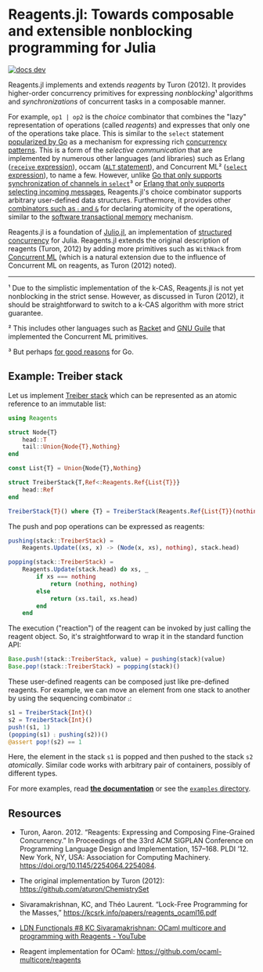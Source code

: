 # Reagents.jl: Towards composable and extensible nonblocking programming for Julia

[![docs dev](https://img.shields.io/badge/docs-dev-blue.svg)](https://tkf.github.io/Reagents.jl/dev)

Reagents.jl implements and extends *reagents* by Turon (2012). It provides
higher-order concurrency primitives for expressing *nonblocking*¹ algorithms and
*synchronizations* of concurrent tasks in a composable manner.

For example, `op1 | op2` is the *choice* combinator that combines the "lazy"
representation of operations (called *reagents*) and expresses that only one of
the operations take place. This is similar to the `select` statement
[popularized by Go](https://tour.golang.org/concurrency/5) as a mechanism for
expressing rich [concurrency
patterns](https://talks.golang.org/2012/concurrency.slide).  This is a form of
the *selective communication* that are implemented by numerous other languages
(and libraries) such as Erlang ([`receive`
expression](https://www.erlang.org/course/concurrent-programming)), occam
([`ALT` statement](https://en.wikipedia.org/wiki/Occam_(programming_language))),
and Concurrent ML² ([`select`
expression](http://cml.cs.uchicago.edu/pages/cml.html#SIG:CML.select:VAL)), to
name a few.  However, unlike [Go that only supports synchronization of channels
in `select`](https://golang.org/ref/spec#Select_statements)³ or [Erlang that
only supports selecting incoming
messages](https://erlang.org/doc/reference_manual/expressions.html#receive),
Reagents.jl's choice combinator supports arbitrary user-defined data structures.
Furthermore, it provides other [combinators such as `⨟` and
`&`](https://tkf.github.io/Reagents.jl/dev/reference/api/#Reagent-Combinators)
for declaring atomicity of the operations, similar to the [software
transactional
memory](https://en.wikipedia.org/wiki/Software_transactional_memory) mechanism.

Reagents.jl is a foundation of [Julio.jl](https://github.com/tkf/Julio.jl), an
implementation of [structured
concurrency](https://en.wikipedia.org/wiki/Structured_concurrency) for Julia.
Reagents.jl extends the original description of reagents (Turon, 2012) by adding
more primitives such as `WithNack` from [Concurrent
ML](https://en.wikipedia.org/wiki/Concurrent_ML) (which is a natural extension
due to the influence of Concurrent ML on reagents, as Turon (2012) noted).

---

¹ Due to the simplistic implementation of the k-CAS, Reagents.jl is not yet
nonblocking in the strict sense.  However, as discussed in Turon (2012), it
should be straightforward to switch to a k-CAS algorithm with more strict
guarantee.

² This includes other languages such as
[Racket](https://docs.racket-lang.org/reference/sync.html) and [GNU
Guile](https://github.com/wingo/fibers) that implemented the Concurrent ML
primitives.

³ But perhaps [for good
reasons](https://www.youtube.com/watch?v=VoS7DsT1rdM&t=2328s) for Go.

## Example: Treiber stack

Let us implement [Treiber stack](https://en.wikipedia.org/wiki/Treiber_stack)
which can be represented as an atomic reference to an immutable list:

```julia
using Reagents

struct Node{T}
    head::T
    tail::Union{Node{T},Nothing}
end

const List{T} = Union{Node{T},Nothing}

struct TreiberStack{T,Ref<:Reagents.Ref{List{T}}}
    head::Ref
end

TreiberStack{T}() where {T} = TreiberStack(Reagents.Ref{List{T}}(nothing))
```

The push and pop operations can be expressed as reagents:

```julia
pushing(stack::TreiberStack) =
    Reagents.Update((xs, x) -> (Node(x, xs), nothing), stack.head)

popping(stack::TreiberStack) =
    Reagents.Update(stack.head) do xs, _
        if xs === nothing
            return (nothing, nothing)
        else
            return (xs.tail, xs.head)
        end
    end
```

The execution ("reaction") of the reagent can be invoked by just calling the
reagent object.  So, it's straightforward to wrap it in the standard function
API:

```julia
Base.push!(stack::TreiberStack, value) = pushing(stack)(value)
Base.pop!(stack::TreiberStack) = popping(stack)()
```

These user-defined reagents can be composed just like pre-defined reagents.
For example, we can move an element from one stack to another by using
the sequencing combinator `⨟`:

```julia
s1 = TreiberStack{Int}()
s2 = TreiberStack{Int}()
push!(s1, 1)
(popping(s1) ⨟ pushing(s2))()
@assert pop!(s2) == 1
```

Here, the element in the stack `s1` is popped and then pushed to the stack `s2`
*atomically*. Similar code works with arbitrary pair of containers, possibly
of different types.

For more examples, read [**the documentation**](https://tkf.github.io/Reagents.jl/dev)
or see the [`examples` directory](https://github.com/tkf/Reagents.jl/tree/master/examples).

## Resources

* Turon, Aaron. 2012. “Reagents: Expressing and Composing Fine-Grained
  Concurrency.” In Proceedings of the 33rd ACM SIGPLAN Conference on Programming
  Language Design and Implementation, 157–168. PLDI ’12. New York, NY, USA:
  Association for Computing Machinery. <https://doi.org/10.1145/2254064.2254084>.

* The original implementation by Turon (2012):
  <https://github.com/aturon/ChemistrySet>

* Sivaramakrishnan, KC, and Théo Laurent. “Lock-Free Programming for the
  Masses,” <https://kcsrk.info/papers/reagents_ocaml16.pdf>

* [LDN Functionals #8 KC Sivaramakrishnan: OCaml multicore and programming with
  Reagents - YouTube](https://www.youtube.com/watch?v=qRWTws_YPBA)

* Reagent implementation for OCaml:
  <https://github.com/ocaml-multicore/reagents>

